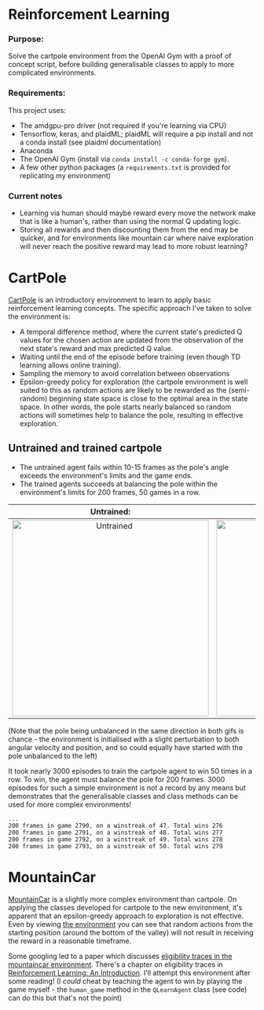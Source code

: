 # Reinforcement Learning

### Purpose:

Solve the cartpole environment from the OpenAI Gym with a proof of concept script, before building generalisable classes to apply to more complicated environments.


### Requirements:

This project uses:

* The amdgpu-pro driver (not required if you're learning via CPU)
* Tensorflow, keras, and plaidML; plaidML will require a pip install and not a conda install (see plaidml documentation)
* Anaconda
* The OpenAI Gym (install via `conda install -c conda-forge gym`).
* A few other python packages (a `requirements.txt` is provided for replicating my environment)

### Current notes
* Learning via human should maybe reward every move the network make that is like a human's, rather than using the normal Q updating logic. 
* Storing all rewards and then discounting them from the end may be quicker, and for environments like mountain car where naive exploration will never reach the positive reward may lead to more robust learning?


# CartPole

[CartPole](https://gym.openai.com/envs/CartPole-v0/) is an introductory environment to learn to apply basic reinforcement learning concepts. The specific approach I've taken to solve the environment is:
* A temporal difference method, where the current state's predicted Q values for the chosen action are updated from the observation of the next state's reward and max predicted Q value. 
* Waiting until the end of the episode before training (even though TD learning allows online training).
* Sampling the memory to avoid correlation between observations
* Epsilon-greedy policy for exploration (the cartpole environment is well suited to this as random actions are likely to be rewarded as the (semi-random) beginning state space is close to the optimal area in the state space. In other words, the pole starts nearly balanced so random actions will sometimes help to balance the pole, resulting in effective exploration. 

## Untrained and trained cartpole

* The untrained agent fails within 10-15 frames as the pole's angle exceeds the environment's limits and the game ends. 
* The trained agents succeeds at balancing the pole within the environment's limits for 200 frames, 50 games in a row. 

Untrained:          |  Trained:
:-------------------------:|:-------------------------:
<img src="https://github.com/JWB110123/reinforcement_learning/blob/master/recording/untrained_agent_cartpole.gif" alt="Untrained" width="400">  |  <img src="https://github.com/JWB110123/reinforcement_learning/blob/master/recording/trained_agent_cartpole.gif" alt="Untrained" width="400">

(Note that the pole being unbalanced in the same direction in both gifs is chance - the environment is initialised with a slight perturbation to both angular velocity and position, and so could equally have started with the pole unbalanced to the left)

It took nearly 3000 episodes to train the cartpole agent to win 50 times in a row. To win, the agent must balance the pole for 200 frames. 3000 episodes for such a simple environment is not a record by any means but demonstrates that the generalisable classes and class methods can be used for more complex environments!

```
...
200 frames in game 2790, on a winstreak of 47. Total wins 276
200 frames in game 2791, on a winstreak of 48. Total wins 277
200 frames in game 2792, on a winstreak of 49. Total wins 278
200 frames in game 2793, on a winstreak of 50. Total wins 279
```

# MountainCar
[MountainCar](https://gym.openai.com/envs/MountainCar-v0/) is a slightly more complex environment than cartpole. On applying the classes developed for cartpole to the new environment, it's apparent that an epsilon-greedy approach to exploration is not effective. Even by viewing [the environment](https://gym.openai.com/envs/MountainCar-v0/) you can see that random actions from the starting position (around the bottom of the valley) will not result in receiving the reward in a reasonable timeframe.

Some googling led to a paper which discusses [eligibility traces in the mountaincar environment](https://link.springer.com/content/pdf/10.1007/BF00114726.pdf). There's a chapter on eligibility traces in [Reinforcement Learning: An Introduction](https://web.stanford.edu/class/psych209/Readings/SuttonBartoIPRLBook2ndEd.pdf). I'll attempt this environment after some reading! (I _could_ cheat by teaching the agent to win by playing the game myself - the `human_game` method in the `QLearnAgent` class (see code) can do this but that's not the point)
